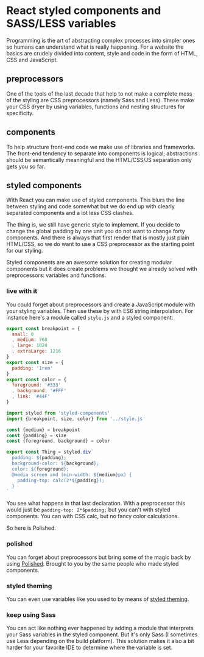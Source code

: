 <!--
  date: 2050-05-16
  modified: 2050-05-16
  slug: react-styled-components-and-sass-less-variables
  type: post
  header: termux.png
  categories: code, CSS, HTML, JavaScript
  tags: CSS, HTML, JavaScript, cli, linux, bash, android
  metaKeyword: android
  metaDescription: Apps for programming on an Android are clumsy at best, and full of adds. But the best one is really just a Linux terminal: Termux!
-->

# React styled components and SASS/LESS variables

Programming is the art of abstracting complex processes into simpler ones so humans can understand what is really happening.
For a website the basics are crudely divided into content, style and code in the form of HTML, CSS and JavaScript.

## preprocessors

One of the tools of the last decade that help to not make a complete mess of the styling are CSS preprocessors (namely Sass and Less). These make your CSS dryer by using variables, functions and nesting structures for specificity.

## components

To help structure front-end code we make use of libraries and frameworks. The front-end tendency to separate into components is logical; abstractions should be semantically meaningful and the HTML/CSS/JS separation only gets you so far. 

## styled components

With React you can make use of styled components. This blurs the line between styling and code somewhat but we do end up with clearly separated components and a lot less CSS clashes.

The thing is, we still have generic style to implement. If you decide to change the global padding by one unit you do not want to change forty components.
And there is always that first render that is mostly just plain HTML/CSS, so we do want to use a CSS preprocessor as the starting point for our styling.

Styled components are an awesome solution for creating modular components but it does create problems we thought we already solved with preprocessors: variables and functions.

### live with it

You could forget about preprocessors and create a JavaScript module with your styling variables. Then use these by with ES6 string interpolation.
For instance here's a module called `style.js` and a styled component:

```js
export const breakpoint = {
  small: 0
  , medium: 768
  , large: 1024
  , extraLarge: 1216
}
export const size = {
  padding: '1rem'
}
export const color = {
  foreground: '#333'
  , background: '#FFF'
  , link: '#44F'
}
```

```js
import styled from 'styled-components'
import {breakpoint, size, color} from '../style.js'

const {medium} = breakpoint
const {padding} = size
const {foreground, background} = color

export const Thing = styled.div`
  padding: ${padding};
  background-color: ${background};
  color: ${foreground};
  @media screen and (min-width: ${medium}px) {
    padding-top: calc(2*${padding});
  } 
`
```

You see what happens in that last declaration. With a preprocessor this would just be `padding-top: 2*$padding;` but you can't with styled components. You can with CSS calc, but no fancy color calculations.

So here is Polished. 


### polished

You can forget about preprocessors but bring some of the magic back by using [Polished](https://polished.js.org/). Brought to you by the same people who made styled components.

### styled theming

You can even use variables like you used to by means of [styled theming](https://github.com/styled-components/styled-theming).

### keep using Sass

You can act like nothing ever happened by adding a module that interprets your Sass variables in the styled component. But it's only Sass (I sometimes use Less depending on the build platform). This solution makes it also a bit harder for your favorite IDE to determine where the variable is set.

